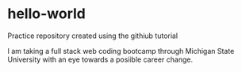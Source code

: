 # hello-world
Practice repository created using the githiub tutorial 

I am taking a full stack web coding bootcamp through Michigan State University with an eye towards a posiible career change.
